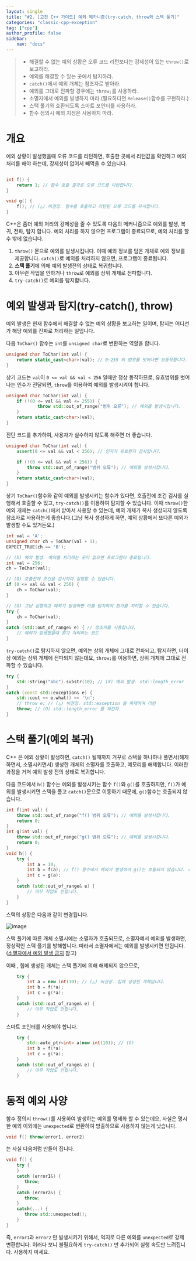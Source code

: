 ```yaml
---
layout: single
title: "#2. [고전 C++ 가이드] 예외 메카니즘(try-catch, throw와 스택 풀기)"
categories: "classic-cpp-exception"
tag: ["cpp"]
author_profile: false
sidebar: 
    nav: "docs"
---
```


> * 해결할 수 없는 예외 상황은 오류 코드 리턴보다는 강제성이 있는 `throw()`로 보고하라.
> * 예외를 해결할 수 있는 곳에서 탐지하라.
> * `catch()`에서 예외 개체는 참조자로 받아라.
> * 예외를 그대로 전파할 경우에는 `throw;`를 사용하라.
> * 소멸자에서 예외를 발생하지 마라.(필요하다면 `Release()`함수를 구현하라.)
> * 스택 풀기와 호환되도록 스마트 포인터를 사용하라.
> * 함수 정의시 예외 지정은 사용하지 마라.

# 개요

예외 상황이 발생했을때 오류 코드를 리턴하면, 호출한 곳에서 리턴값을 확인하고 예외 처리를 해야 하는데, 강제성이 없어서 빼먹을 수 있습니다.

```cpp

int f() {
    return 1; // 함수 호출 결과로 오류 코드를 리턴합니다.
}

void g() {
    f(); // (△) 비권장. 함수를 호출하고 리턴된 오류 코드를 무시합니다.
}
```

 C++은 좀더 예외 처리의 강제성을 줄 수 있도록 다음의 메커니즘으로 예외를 발생, 복귀, 전파, 탐지 합니다. 예외 처리를 하지 않으면 프로그램이 종료되므로, 예외 처리를 할 수 밖에 없습니다.

1. `throw()` 문으로 예외를 발생시킵니다. 이때 예외 정보를 담은 개체로 예외 정보를 제공합니다. `catch()`로 예외를 처리하지 않으면, 프로그램이 종료됩니다.
2. **스택 풀기**에 의해 예외 발생전의 상태로 복귀합니다.
3. 아무런 작업을 안하거나 `throw`로 예외를 상위 개체로 전파합니다.
4. `try-catch()`로 예외를 탐지합니다. 

# 예외 발생과 탐지(try-catch(), throw)

예외 발생은 현재 함수에서 해결할 수 없는 예외 상황을 보고하는 일이며, 탐지는 어디선가 해당 예외를 진짜로 처리하는 일입니다.

다음 `ToChar()` 함수는 `int`를 `unsigned char`로 변환하는 역할을 합니다.

```cpp
unsigned char ToChar(int val) {
    return static_cast<char>(val); // 0~255 의 범위를 벗어나면 오동작합니다.
}
```

상기 코드는 `val`이 `0 <= val && val < 256` 일때만 정상 동작하므로, 유효범위를 벗어나는 인수가 전달되면, `throw`를 이용하여 예외를 발생시켜야 합니다.

```cpp
unsigned char ToChar(int val) {
    if (!(0 <= val && val <= 255)) {
            throw std::out_of_range("범위 오류"); // 예외를 발생시킵니다.
    }
    return static_cast<char>(val);
}
```

진단 코드를 추가하여, 사용자가 실수하지 않도록 해주면 더 좋습니다.

```cpp
unsigned char ToChar(int val) {
    assert(0 <= val && val < 256); // 인자가 유효한지 검사합니다.

    if (!(0 <= val && val < 256)) {
        throw std::out_of_range("범위 오류"); // 예외를 발생시킵니다.
    }
    return static_cast<char>(val);
}
```

상기 `ToChar()`함수와 같이 예외를 발생시키는 함수가 있다면, 호출전에 조건 검사를 실행해서 호출할 수 있고, `try-catch()`를 이용하여 탐지할 수 있습니다. 이때 `throw()`한 예외 개체는 `catch()`에서 받아서 사용할 수 있는데, 예외 개체가 복사 생성되지 않도록 참조자로 사용하는게 좋습니다.(그냥 복사 생성하게 하면, 예외 상황에서 또다른 예외가 발생할 수도 있거든요.)

```cpp
int val = 'A';
unsigned char ch = ToChar(val + 1); 
EXPECT_TRUE(ch == 'B');

// (X) 예외 발생. 예외를 처리하는 곳이 없으면 프로그램이 종료됩니다.
int val = 256;
ch = ToChar(val); 

// (O) 호출전에 조건을 검사하여 실행할 수 있습니다.
if (0 <= val && val < 256) {
    ch = ToChar(val); 
}

// (O) 그냥 실행하고 예외가 발생하면 이를 탐지하여 뭔가를 처리할 수 있습니다.
try {
    ch = ToChar(val); 
}
catch (std::out_of_range& e) { // 참조자를 사용합니다.
    // 예외가 발생했을때 뭔가 처리하는 코드
}
```

`try-catch()`로 탐지하지 않으면, 예외는 상위 개체에 그대로 전파되고, 탐지하면, 더이상 예외는 상위 개체에 전파되지 않는데요, `throw;`를 이용하면, 상위 개체에 그대로 전파할 수 있습니다.

```cpp
try {
    std::string("abc").substr(10); // (X) 예외 발생. std::length_error
}
catch (const std::exception& e) {
    std::cout << e.what() << '\n';
    // throw e; // (△) 비권장. std::exception 을 복제하여 리턴
    throw; // (O) std::length_error 를 재전파
}
```

# 스택 풀기(예외 복귀)

C++ 은 예외 상황이 발생하면,  `catch()` 될때까지 거꾸로 스택을 하나하나 풀면서(해제하면서, 소멸시키면서) 생성한 개체의 소멸자를 호출하고, 메모리를 해제합니다. 이러한 과정을 거쳐 예외 발생 전의 상태로 복귀합니다.

다음 코드에서 `h()` 함수는 예외를 발생시키는 함수 `f()`와 `g()`를 호출하지만, `f()`가 예외를 발생시키면 스택을 풀고 `catch()`문으로 이동하기 때문에, `g()`함수는 호출되지 않습니다.

```cpp
int f(int val) {
    throw std::out_of_range("f() 범위 오류"); // 예외를 발생시킵니다.
    return 0;
}
int g(int val) {
    throw std::out_of_range("g() 범위 오류"); // 예외를 발생시킵니다.
    return 0;
}
void h() {
    try {
        int a = 10;
        int b = f(a); // f() 함수에서 예외가 발생하여 g()는 호출되지 않습니다. 스택 풀기를 하고 catch문으로 이동합니다.
        int c = g(a);
    }
    catch (std::out_of_range& e) {
        // 아무 작업도 안합니다.
    }
}
```

스택의 상황은 다음과 같이 변경됩니다.

![image](https://github.com/tango1202/tango1202.github.io/assets/133472501/e9cbb724-c094-4cb0-851f-e753e1afbbd0)


스택 풀기에 따른 개체 소멸시에는 소멸자가 호출되므로, 소멸자예서 예외를 발생하면, 정상적인 스택 풀기를 방해합니다. 따라서 소멸자에서는 예외를 발생시키면 안됩니다.([소멸자에서 예외 발생 금지](https://tango1202.github.io/classic-cpp-oop/classic-cpp-oop-destructors/#%EC%86%8C%EB%A9%B8%EC%9E%90%EC%97%90%EC%84%9C-%EC%98%88%EC%99%B8-%EB%B0%9C%EC%83%9D-%EA%B8%88%EC%A7%80) 참고)

이때 , 힙에 생성된 개체는 스택 풀기에 의해 해제되지 않으므로,

```cpp
    try {
        int a = new int(10); // (△) 비권장. 힙에 생성된 개체입니다.
        int b = f(*a);
        int c = g(*a);
    }
    catch (std::out_of_range& e) {
        // 아무 작업도 안합니다.
    }
```

스마트 포인터를 사용해야 합니다.

```cpp
    try {
        std::auto_ptr<int> a(new int(10)); // (O) 
        int b = f(*a);
        int c = g(*a);
    }
    catch (std::out_of_range& e) {
        // 아무 작업도 안합니다.
    }
```

# 동적 예외 사양

함수 정의시 `throw()`를 사용하여 발생하는 예외를 명세화 할 수 있는데요, 사실은 명시한 예외 이외에는 `unexpected`로 변환하여 방출하므로 사용하지 않는게 낫습니다.

```cpp
void f() throw(error1, error2) 
```

는 사실 다음처럼 만들어 집니다.

```cpp
void f() {
    try {
    }
    catch (error1&) {
       throw;
    } 
    catch (error2&) {
       throw;
    }
    catch(...) {
       throw std::unexpected();
    }
}
```

즉, `error1`과 `error2` 만 발생시키기 위해서, 억지로 다른 예외를 `unexpected`로 강제 변환합니다. 이러다 보니 불필요하게 `try-catch()` 만 추가되어 실행 속도만 느려집니다. 사용하지 마세요.



